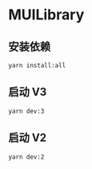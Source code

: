 # MUILibrary

## 安装依赖

```shell
yarn install:all
```

## 启动 V3

```shell
yarn dev:3
```

## 启动 V2

```shell
yarn dev:2
```